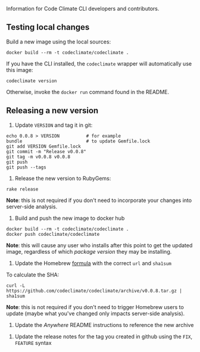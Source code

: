 Information for Code Climate CLI developers and contributors.

## Testing local changes

Build a new image using the local sources:

```console
docker build --rm -t codeclimate/codeclimate .
```

If you have the CLI installed, the `codeclimate` wrapper will automatically use
this image:

```console
codeclimate version
```

Otherwise, invoke the `docker run` command found in the README.

## Releasing a new version

1. Update `VERSION` and tag it in git:

  ```console
  echo 0.0.8 > VERSION          # for example
  bundle                        # to update Gemfile.lock
  git add VERSION Gemfile.lock
  git commit -m "Release v0.0.8"
  git tag -m v0.0.8 v0.0.8
  git push
  git push --tags
  ```

1. Release the new version to RubyGems:

  ```console
  rake release
  ```

  **Note**: this is not required if you don't need to incorporate your changes
  into server-side analysis.

1. Build and push the new image to docker hub

  ```console
  docker build --rm -t codeclimate/codeclimate .
  docker push codeclimate/codeclimate
  ```

  **Note**: this will cause any user who installs after this point to get the
  updated image, regardless of which *package version* they may be installing.

1. Update the Homebrew [formula][] with the correct `url` and `sha1sum`

  To calculate the SHA:

  ```console
  curl -L https://github.com/codeclimate/codeclimate/archive/v0.0.8.tar.gz | sha1sum
  ```

  **Note**: this is not required if you don't need to trigger Homebrew users to
  update (maybe what you've changed only impacts server-side analysis).

1. Update the *Anywhere* README instructions to reference the new archive

[formula]: https://github.com/codeclimate/homebrew-formulae/blob/master/Formula/codeclimate.rb

1. Update the release notes for the tag you created in github using the `FIX`, `FEATURE` syntax
